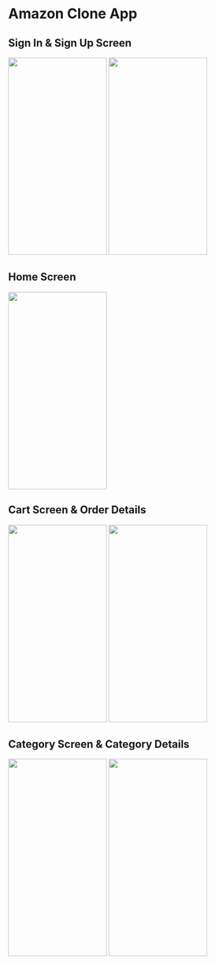 # Amazon Clone App

## Sign In & Sign Up Screen

<r>
  <img src="https://github.com/ThamannaUsman/Amazon-Clone-App/assets/147228856/0f468ac1-fe4e-4115-99b0-1feb7d9179fd" width="200" height="400">
  <img src="https://github.com/ThamannaUsman/Amazon-Clone-App/assets/147228856/587bfa64-4cec-408b-8742-99f70af21ba6" width="200" height="400">
</r>

## Home Screen

<r>
  <img src="https://github.com/ThamannaUsman/Amazon-Clone-App/assets/147228856/688e0edb-c3a6-4484-8b08-758d731f5db2" width="200" height="400">
</r>

## Cart Screen & Order Details

<r>
  <img src="https://github.com/ThamannaUsman/Amazon-Clone-App/assets/147228856/8acf1f26-b061-4a46-a830-613ca18c8e0b" width="200" height="400">
  <img src="https://github.com/ThamannaUsman/Amazon-Clone-App/assets/147228856/b972390c-d2a3-46e3-85bc-43a2f2655e77" width="200" height="400">
</r>

## Category Screen & Category Details

<r>
  <img src="https://github.com/ThamannaUsman/Amazon-Clone-App/assets/147228856/da653fe7-529e-45aa-b87c-060da17b7518" width="200" height="400">
  <img src="https://github.com/ThamannaUsman/Amazon-Clone-App/assets/147228856/fff05015-3642-4401-a6d7-be61c16fbcd7" width="200" height="400">
</r>
